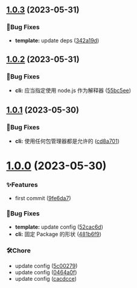 ## [1.0.3](https://github.com/spruce-hub/create-cli/compare/v1.0.2...v1.0.3) (2023-05-31)

### 🐛Bug Fixes

- **template:** update deps ([342a19d](https://github.com/spruce-hub/create-cli/commit/342a19d5d37ff7e84ecac7f141702096bd2f429a))

## [1.0.2](https://github.com/spruce-hub/create-cli/compare/v1.0.1...v1.0.2) (2023-05-31)

### 🐛Bug Fixes

- **cli:** 应当指定使用 node.js 作为解释器 ([55bc5ee](https://github.com/spruce-hub/create-cli/commit/55bc5ee4ed25c103bbd36e8a6f04549a67cce209))

## [1.0.1](https://github.com/spruce-hub/create-cli/compare/v1.0.0...v1.0.1) (2023-05-30)

### 🐛Bug Fixes

- **cli:** 使用任何包管理器都是允许的 ([cd8a701](https://github.com/spruce-hub/create-cli/commit/cd8a70102fa1ec5bc927eb12650fdec8a11754e6))

# [1.0.0](https://github.com/spruce-hub/create-cli/compare/9fe6da7ee24fcbc0c2ee16b853a24b7fe4bcb000...v1.0.0) (2023-05-30)

### ✨Features

- first commit ([9fe6da7](https://github.com/spruce-hub/create-cli/commit/9fe6da7ee24fcbc0c2ee16b853a24b7fe4bcb000))

### 🐛Bug Fixes

- **template:** update config ([52cac6d](https://github.com/spruce-hub/create-cli/commit/52cac6d991caf705822f76ebd4569bcb78db6695))
- **cli:** 固定 Package 的形状 ([481b6f9](https://github.com/spruce-hub/create-cli/commit/481b6f9275d0b9432e84bad7303a94c10971e7a1))

### 🛠️Chore

- update config ([5c00279](https://github.com/spruce-hub/create-cli/commit/5c00279ba6a72cf06aceb71b01a9b7589d74669a))
- update config ([0464a0f](https://github.com/spruce-hub/create-cli/commit/0464a0f3ab0fca363f8265f8b51076582e027973))
- update config ([cacdcce](https://github.com/spruce-hub/create-cli/commit/cacdcceaebf2eea3e578e30a7b0423b157147ca9))
